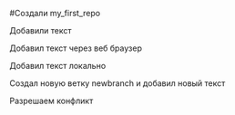 ﻿#Создали my_first_repo

Добавили текст

Добавил текст через веб браузер

Добавил текст локально 

Создал новую ветку newbranch и добавил новый текст

Разрешаем конфликт
